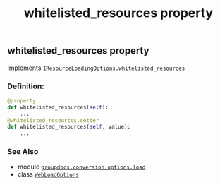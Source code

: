 ﻿---
title: whitelisted_resources property
second_title: GroupDocs.Conversion for Python via .NET API References
description: 
type: docs
weight: 130
url: /python-net/groupdocs.conversion.options.load/webloadoptions/whitelisted_resources/
is_root: false
---

## whitelisted_resources property


Implements [`IResourceLoadingOptions.whitelisted_resources`](/conversion/python-net/groupdocs.conversion.options.load/iresourceloadingoptions#whitelisted_resources)
### Definition:
```python
@property
def whitelisted_resources(self):
    ...
@whitelisted_resources.setter
def whitelisted_resources(self, value):
    ...
```

### See Also
* module [`groupdocs.conversion.options.load`](../../)
* class [`WebLoadOptions`](/conversion/python-net/groupdocs.conversion.options.load/webloadoptions)
